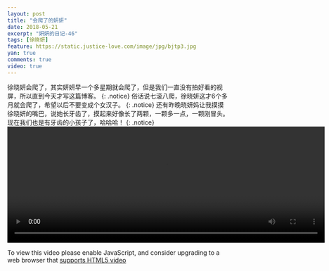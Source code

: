 ```yaml
---
layout: post
title: "会爬了的妍妍"
date: 2018-05-21
excerpt: "妍妍的日记-46"
tags: [徐晓妍]
feature: https://static.justice-love.com/image/jpg/bjtp3.jpg
yan: true
comments: true
video: true
---
```

徐晓妍会爬了，其实妍妍早一个多星期就会爬了，但是我们一直没有拍好看的视屏，所以直到今天才写这篇博客。
{: .notice}
俗话说七滚八爬，徐晓妍这才6个多月就会爬了，希望以后不要变成个女汉子。
{: .notice}
还有昨晚晓妍妈让我摸摸徐晓妍的嘴巴，说她长牙齿了，摸起来好像长了两颗，一颗多一点，一颗刚冒头。现在我们也是有牙齿的小孩子了，哈哈哈！
{: .notice}
<video id="my-video" class="video-js vjs-16-9 clipboard" controls preload="auto" width="722" height="264" data-setup="{}">
    <source src="{{ site.staticUrl }}/yanyan/video/yanyanpa.mp4" type='video/mp4'>
    <p class="vjs-no-js">
      To view this video please enable JavaScript, and consider upgrading to a web browser that
      <a href="http://videojs.com/html5-video-support/" target="_blank">supports HTML5 video</a>
    </p>
</video>

